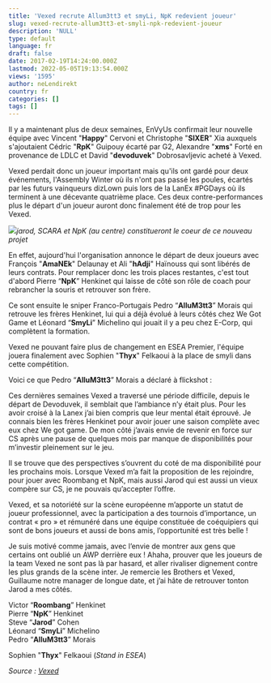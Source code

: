 ```yaml
---
title: 'Vexed recrute Allum3tt3 et smyLi, NpK redevient joueur'
slug: vexed-recrute-allum3tt3-et-smyli-npk-redevient-joueur
description: 'NULL'
type: default
language: fr
draft: false
date: 2017-02-19T14:24:00.000Z
lastmod: 2022-05-05T19:13:54.000Z
views: '1595'
author: neLendirekt
country: fr
categories: []
tags: []
---
```

Il y a maintenant plus de deux semaines, EnVyUs confirmait leur nouvelle équipe avec Vincent "**Happy**" Cervoni et Christophe "**SIXER**" Xia auxquels s'ajoutaient Cédric "**RpK**" Guipouy écarté par G2, Alexandre "**xms**" Forté en provenance de LDLC et David "**devoduvek**" Dobrosavljevic acheté à Vexed.

Vexed perdait donc un joueur important mais qu'ils ont gardé pour deux événements, l'Assembly Winter où ils n'ont pas passé les poules, écartés par les futurs vainqueurs dizLown puis lors de la LanEx #PGDays où ils terminent à une décevante quatrième place. Ces deux contre-performances plus le départ d'un joueur auront donc finalement été de trop pour les Vexed.

![](/storage/images/58a9a97781b13_14776633885997jpeg.jpeg)_jarod, SCARA et NpK (au centre) constitueront le coeur de ce nouveau projet_

En effet, aujourd'hui l'organisation annonce le départ de deux joueurs avec François "**AmaNEk**" Delaunay et Ali "**hAdji**" Haïnouss qui sont libérés de leurs contrats. Pour remplacer donc les trois places restantes, c'est tout d'abord Pierre “**NpK**” Henkinet qui laisse de côté son rôle de coach pour rebrancher la souris et retrouver son frère.

Ce sont ensuite le sniper Franco-Portugais Pedro “**AlluM3tt3**” Morais qui retrouve les frères Henkinet, lui qui a déjà évolué à leurs côtés chez We Got Game et Léonard “**SmyLi**” Michelino qui jouait il y a peu chez E-Corp, qui complètent la formation.

Vexed ne pouvant faire plus de changement en ESEA Premier, l'équipe jouera finalement avec Sophien "**Thyx**" Felkaoui à la place de smyli dans cette compétition.

Voici ce que Pedro “**AlluM3tt3**” Morais a déclaré à flickshot :

Ces dernières semaines Vexed a traversé une période difficile, depuis le départ de Devoduvek, il semblait que l’ambiance n’y était plus. Pour les avoir croisé à la Lanex j’ai bien compris que leur mental était éprouvé. Je connais bien les frères Henkinet pour avoir jouer une saison complète avec eux chez We got game. De mon côté j’avais envie de revenir en force sur CS après une pause de quelques mois par manque de disponibilités pour m’investir pleinement sur le jeu.   
  
Il se trouve que des perspectives s’ouvrent du coté de ma disponibilité pour les prochains mois. Lorsque Vexed m’a fait la proposition de les rejoindre, pour jouer avec Roombang et NpK, mais aussi Jarod qui est aussi un vieux compère sur CS, je ne pouvais qu’accepter l’offre.  
  
Vexed, et sa notoriété sur la scène européenne m’apporte un statut de joueur professionnel, avec la participation a des tournois d’importance, un contrat « pro » et rémunéré dans une équipe constituée de coéquipiers qui sont de bons joueurs et aussi de bons amis, l’opportunité est très belle !  
  
Je suis motivé comme jamais, avec l’envie de montrer aux gens que certains ont oublié un AWP derrière eux ! Ahaha, prouver que les joueurs de la team Vexed ne sont pas là par hasard, et aller rivaliser dignement contre les plus grands de la scène inter. Je remercie les Brothers et Vexed, Guillaume notre manager de longue date, et j’ai hâte de retrouver tonton Jarod a mes côtés. 

Victor “**Roombang**” Henkinet  
Pierre “**NpK**” Henkinet  
Steve “**Jarod**” Cohen  
Léonard “**SmyLi**” Michelino  
Pedro “**AlluM3tt3**” Morais

Sophien "**Thyx**" Felkaoui (_Stand in ESEA_)

_Source : [Vexed](http://www.vexedmultigaming.com/team-vexed/goodbye-and-welcome-csgo-roster-update/)_

